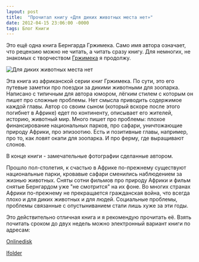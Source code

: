 ```yaml
---
layout: post
title:  "Прочитал книгу «Для диких животных места нет»"
date: 2012-04-15 23:06:00 -0000
tags: Блог Книги
---
```


Это ещё одна книга Бернгарда Гржимека. Само имя автора означает, что рецензию можно не читать, а читать сразу книгу. Для немногих, не знакомых с творчеством [Гржимека](http://ru.wikipedia.org/wiki/%D0%93%D1%80%D0%B6%D0%B8%D0%BC%D0%B5%D0%BA,_%D0%91%D0%B5%D1%80%D0%BD%D0%B0%D1%80%D0%B4) я продолжу.

![Для диких животных места нет](https://res.cloudinary.com/dlqc5rp9l/image/upload/v1648208026/covers/dly_dikih_mesta_net_title_en0jcf.jpg)

Эта книга из африканской серии книг Гржимека. По сути, это его путевые заметки про поездки за дикими животными для зоопарка. Написано с типичным для автора юмором, лёгким стилем с которым он пишет про сложные проблемы. Нет смысла приводить содержимое каждой главы. Автор со своим сыном (который вскоре после этого погибнет в Африке) едет по континенту, описывает его жителей, историю, животный мир. Много пишет про проблемы: плохое финансирование национальных парков, про сафари, уничтожающие природу Африки, про эпизоотию. Есть и позитивные главы, например, про то, как ловят окапи для зоопарка. И про ферму, где выращивают слонов. 

В конце книги - замечательные фотографии сделанные автором.

Прошло пол-столетия, к счастью в Африке по-прежнему существуют национальные парки, кровавые сафари сменились наблюдением за жизнью животных. Сняты сотни фильмов про природу Африки и фильм снятые Бернгардом уже "не смотрится" на их фоне. Во многих странах Африки по-прежнему не прекращается гражданская война, что всегда плохо и для диких животных и для людей. Социальные проблемы, проблемы связанные с опустыниванием стали лишь хуже за эти годы. 

Это действительно отличная книга и я рекомендую прочитать её. Взять почитать сроком до двух недель можно электронный вариант книги по адресам:

<a href="http://www.onlinedisk.ru/file/860688/">Onlinedisk</a>

<a href="http://infanata.ifolder.ru/29935335">Ifolder</a>